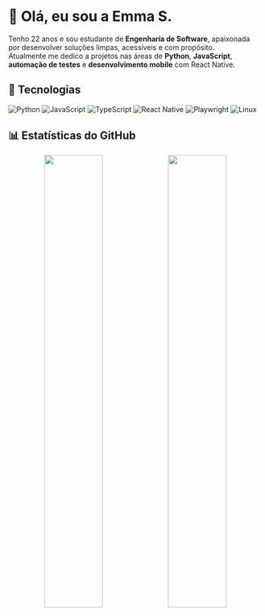 # 👋 Olá, eu sou a Emma S.

Tenho 22 anos e sou estudante de **Engenharia de Software**, apaixonada por desenvolver soluções limpas, acessíveis e com propósito.  
Atualmente me dedico a projetos nas áreas de **Python**, **JavaScript**, **automação de testes** e **desenvolvimento mobile** com React Native.

## 🔧 Tecnologias

![Python](https://img.shields.io/badge/-Python-3776AB?style=flat&logo=python&logoColor=white)
![JavaScript](https://img.shields.io/badge/-JavaScript-F7DF1E?style=flat&logo=javascript&logoColor=black)
![TypeScript](https://img.shields.io/badge/-TypeScript-3178C6?style=flat&logo=typescript&logoColor=white)
![React Native](https://img.shields.io/badge/-React%20Native-61DAFB?style=flat&logo=react&logoColor=black)
![Playwright](https://img.shields.io/badge/-Playwright-2C2C32?style=flat&logo=playwright&logoColor=green)
![Linux](https://img.shields.io/badge/-Linux-FCC624?style=flat&logo=linux&logoColor=black)

## 📊 Estatísticas do GitHub

<div align="center">
  <img src="https://github-readme-stats.vercel.app/api?username=emnuelledev&show_icons=true&theme=github_dark&hide_title=false&count_private=true" width="48%" />
  <img src="https://github-readme-stats.vercel.app/api/top-langs/?username=emnuelledev&layout=compact&theme=github_dark&langs_count=6" width="48%" />
</div>
